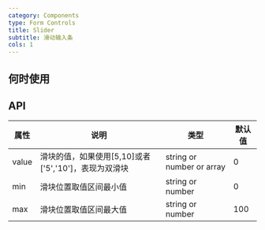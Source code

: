```yaml
---
category: Components
type: Form Controls
title: Slider
subtitle: 滑动输入条
cols: 1
---
```



## 何时使用


## API

属性 | 说明 | 类型 | 默认值
-----|-----|-----|------
value | 滑块的值，如果使用[5,10]或者['5','10']，表现为双滑块 | string or number or array | 0
min | 滑块位置取值区间最小值 | string or number | 0
max | 滑块位置取值区间最大值 | string or number | 100

